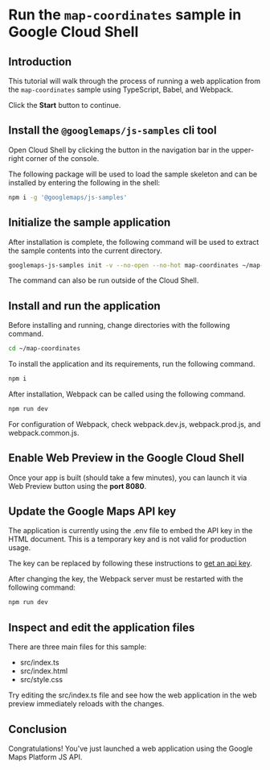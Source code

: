 # Run the `map-coordinates` sample in Google Cloud Shell

<walkthrough-tutorial-duration duration="10"/>

## Introduction

This tutorial will walk through the process of running a web application from
the `map-coordinates` sample using TypeScript, Babel, and Webpack.

Click the **Start** button to continue.

## Install the `@googlemaps/js-samples` cli tool

Open Cloud Shell by clicking the
<walkthrough-cloud-shell-icon></walkthrough-cloud-shell-icon> button in the
navigation bar in the upper-right corner of the console.

The following package will be used to load the sample skeleton and can be
installed by entering the following in the shell:

```bash
npm i -g '@googlemaps/js-samples'
```

## Initialize the sample application

After installation is complete, the following command will be used to extract
the sample contents into the current directory.

```bash
googlemaps-js-samples init -v --no-open --no-hot map-coordinates ~/map-coordinates
```

The command can also be run outside of the Cloud Shell.

## Install and run the application

Before installing and running, change directories with the following command.

```bash
cd ~/map-coordinates
```

To install the application and its requirements, run the following command.

```bash
npm i
```

After installation, Webpack can be called using the following command.

```bash
npm run dev
```

For configuration of Webpack, check
<walkthrough-editor-open-file filePath="map-coordinates/webpack.dev.js">webpack.dev.js</walkthrough-editor-open-file>,
<walkthrough-editor-open-file filePath="map-coordinates/webpack.prod.js">webpack.prod.js</walkthrough-editor-open-file>,
and
<walkthrough-editor-open-file filePath="map-coordinates/webpack.common.js">webpack.common.js</walkthrough-editor-open-file>.

## Enable Web Preview in the Google Cloud Shell

Once your app is built (should take a few minutes), you can launch it via
<walkthrough-spotlight-pointer target="cloudshell" spotlightId="devshell-web-preview-button">Web
Preview button</walkthrough-spotlight-pointer> using the **port 8080**.

## Update the Google Maps API key

The application is currently using the
<walkthrough-editor-open-file filePath="map-coordinates/.env">.env</walkthrough-editor-open-file>
file to embed the API key in the HTML document. This is a temporary key and is
not valid for production usage.

The key can be replaced by following these instructions to
[get an api key](https://developers.google.com/maps/documentation/javascript/get-api-key).

After changing the key, the Webpack server must be restarted with the following
command:

```bash
npm run dev
```

## Inspect and edit the application files

There are three main files for this sample:

*   <walkthrough-editor-open-file filePath="map-coordinates/src/index.ts">src/index.ts</walkthrough-editor-open-file>
*   <walkthrough-editor-open-file filePath="map-coordinates/src/index.html">src/index.html</walkthrough-editor-open-file>
*   <walkthrough-editor-open-file filePath="map-coordinates/src/style.css">src/style.css</walkthrough-editor-open-file>

Try editing the <walkthrough-editor-open-file filePath="map-coordinates/src/index.ts">src/index.ts</walkthrough-editor-open-file> file and see how the web application in the web preview immediately reloads with the changes.

## Conclusion

<walkthrough-conclusion-trophy></walkthrough-conclusion-trophy>

Congratulations! You've just launched a web application using the Google Maps
Platform JS API.

